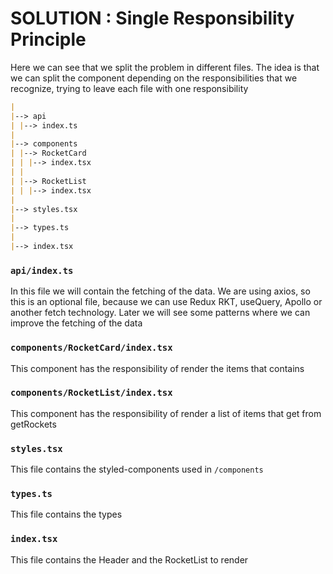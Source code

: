 # SOLUTION : Single Responsibility Principle

Here we can see that we split the problem in different files. The idea is that we can split the component depending on
the responsibilities that we recognize, trying to leave each file with one responsibility

```md
|
|--> api
| |--> index.ts
|
|--> components
| |--> RocketCard
| | |--> index.tsx
| |
| |--> RocketList
| | |--> index.tsx
|
|--> styles.tsx
|
|--> types.ts
|
|--> index.tsx
```

### `api/index.ts`

In this file we will contain the fetching of the data. We are using axios, so this is an optional file, because we can
use Redux RKT, useQuery, Apollo or another fetch technology.
Later we will see some patterns where we can improve the fetching of the data

### `components/RocketCard/index.tsx`

This component has the responsibility of render the items that contains

### `components/RocketList/index.tsx`

This component has the responsibility of render a list of items that get from getRockets

### `styles.tsx`

This file contains the styled-components used in `/components`

### `types.ts`

This file contains the types

### `index.tsx`

This file contains the Header and the RocketList to render

